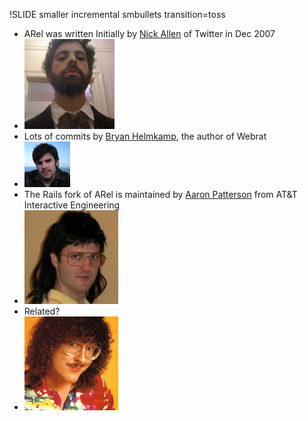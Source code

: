 !SLIDE smaller incremental smbullets transition=toss
* ARel was written Initially by [Nick Allen](http://twitter.com/nk) of Twitter in Dec 2007
* ![Nick Allen](../images/nkallen.png)
* Lots of commits by [Bryan Helmkamp](http://twitter.com/brynary), the author of Webrat
* ![Bryan Helmkamp](../images/bhelmkamp.jpg)
* The Rails fork of ARel is maintained by [Aaron Patterson](http://tenderlovemaking.com/) from AT&T Interactive Engineering
* ![Arron Patterson](../images/tenderlove.jpg)
* Related?
* ![Weird Al](../images/weirdal.jpg)
